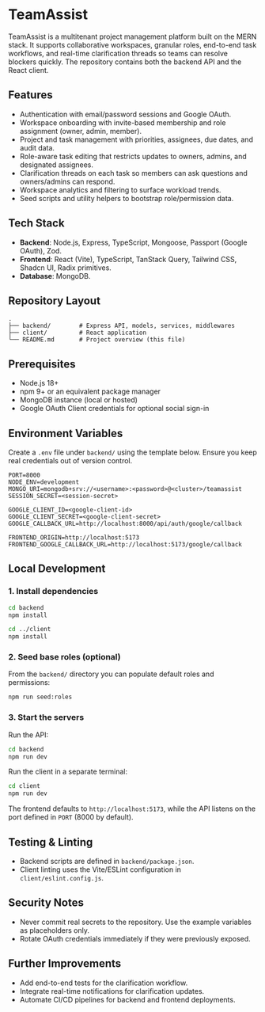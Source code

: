 # TeamAssist

TeamAssist is a multitenant project management platform built on the MERN stack. It supports collaborative workspaces, granular roles, end-to-end task workflows, and real-time clarification threads so teams can resolve blockers quickly. The repository contains both the backend API and the React client.

## Features

- Authentication with email/password sessions and Google OAuth.
- Workspace onboarding with invite-based membership and role assignment (owner, admin, member).
- Project and task management with priorities, assignees, due dates, and audit data.
- Role-aware task editing that restricts updates to owners, admins, and designated assignees.
- Clarification threads on each task so members can ask questions and owners/admins can respond.
- Workspace analytics and filtering to surface workload trends.
- Seed scripts and utility helpers to bootstrap role/permission data.

## Tech Stack

- **Backend**: Node.js, Express, TypeScript, Mongoose, Passport (Google OAuth), Zod.
- **Frontend**: React (Vite), TypeScript, TanStack Query, Tailwind CSS, Shadcn UI, Radix primitives.
- **Database**: MongoDB.

## Repository Layout

```
.
├── backend/        # Express API, models, services, middlewares
├── client/         # React application
└── README.md       # Project overview (this file)
```

## Prerequisites

- Node.js 18+
- npm 9+ or an equivalent package manager
- MongoDB instance (local or hosted)
- Google OAuth Client credentials for optional social sign-in

## Environment Variables

Create a `.env` file under `backend/` using the template below. Ensure you keep real credentials out of version control.

```
PORT=8000
NODE_ENV=development
MONGO_URI=mongodb+srv://<username>:<password>@<cluster>/teamassist
SESSION_SECRET=<session-secret>

GOOGLE_CLIENT_ID=<google-client-id>
GOOGLE_CLIENT_SECRET=<google-client-secret>
GOOGLE_CALLBACK_URL=http://localhost:8000/api/auth/google/callback

FRONTEND_ORIGIN=http://localhost:5173
FRONTEND_GOOGLE_CALLBACK_URL=http://localhost:5173/google/callback
```

## Local Development

### 1. Install dependencies

```bash
cd backend
npm install

cd ../client
npm install
```

### 2. Seed base roles (optional)

From the `backend/` directory you can populate default roles and permissions:

```bash
npm run seed:roles
```

### 3. Start the servers

Run the API:

```bash
cd backend
npm run dev
```

Run the client in a separate terminal:

```bash
cd client
npm run dev
```

The frontend defaults to `http://localhost:5173`, while the API listens on the port defined in `PORT` (8000 by default).

## Testing & Linting

- Backend scripts are defined in `backend/package.json`.
- Client linting uses the Vite/ESLint configuration in `client/eslint.config.js`.

## Security Notes

- Never commit real secrets to the repository. Use the example variables as placeholders only.
- Rotate OAuth credentials immediately if they were previously exposed.

## Further Improvements

- Add end-to-end tests for the clarification workflow.
- Integrate real-time notifications for clarification updates.
- Automate CI/CD pipelines for backend and frontend deployments.

